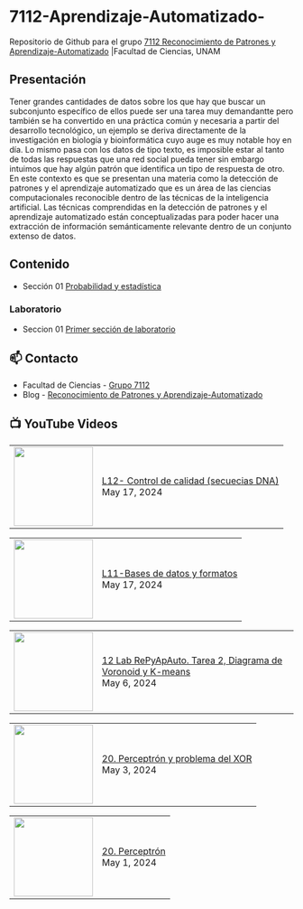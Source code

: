 # 7112-Aprendizaje-Automatizado-
Repositorio de Github para el grupo   [7112 Reconocimiento de Patrones y Aprendizaje-Automatizado](https://www.fciencias.unam.mx/docencia/horarios/presentacion/347481) |Facultad de Ciencias, UNAM

## Presentación
Tener grandes cantidades de datos sobre los que hay que buscar un subconjunto específico de ellos puede ser una tarea muy demandantte pero también se ha convertido en una práctica común y necesaria a partir del desarrollo tecnológico, un ejemplo se deriva directamente de la investigación en biología y bioinformática cuyo auge es muy notable hoy en día. Lo mismo pasa con los datos de tipo texto, es imposible estar al tanto de todas las respuestas que una red social pueda tener sin embargo intuimos que hay algún patrón que identifica un tipo de respuesta de otro. En este contexto es que se presentan una materia como la detección de patrones y el aprendizaje automatizado que es un área de las ciencias computacionales reconocible dentro de las técnicas de la inteligencia artificial. Las técnicas comprendidas en la detección de patrones y el aprendizaje automatizado están conceptualizadas para poder hacer una extracción de información semánticamente relevante dentro de un conjunto extenso de datos.

## Contenido
- Sección 01  [Probabilidad y estadística](https://github.com/7122-Aprendizaje-Automatizado/7112-Aprendizaje-Automatizado-/tree/main/Secci%C3%B3n%2001%20Probabilidad%20y%20Estadistica)

### Laboratorio
- Seccion 01  [Primer sección de laboratorio](https://github.com/7122-Aprendizaje-Automatizado/7112-Aprendizaje-Automatizado-/tree/main/Secci%C3%B3n01-Laboratorio)


## 📫 Contacto
- Facultad de Ciencias - [Grupo 7112](https://www.fciencias.unam.mx/docencia/horarios/presentacion/347481)
- Blog - [Reconocimiento de Patrones y Aprendizaje-Automatizado](https://sites.google.com/view/patronesciencias/inicio)

##  📺 	YouTube Videos
<!-- BLOG-POST-LIST:START --><table><tr><td><a href="https://www.youtube.com/watch?v=Ylh6XaIntA0"><img width="140px" src="https://i.ytimg.com/vi/Ylh6XaIntA0/mqdefault.jpg"></a></td>
<td><a href="https://www.youtube.com/watch?v=Ylh6XaIntA0">L12- Control de calidad &lpar;secuecias DNA&rpar;</a><br/>May 17, 2024</td></tr></table>
<table><tr><td><a href="https://www.youtube.com/watch?v=mCud07MY1uI"><img width="140px" src="https://i.ytimg.com/vi/mCud07MY1uI/mqdefault.jpg"></a></td>
<td><a href="https://www.youtube.com/watch?v=mCud07MY1uI">L11-Bases de datos y formatos</a><br/>May 17, 2024</td></tr></table>
<table><tr><td><a href="https://www.youtube.com/watch?v=82HbJvHCFLQ"><img width="140px" src="https://i.ytimg.com/vi/82HbJvHCFLQ/mqdefault.jpg"></a></td>
<td><a href="https://www.youtube.com/watch?v=82HbJvHCFLQ">12 Lab RePyApAuto. Tarea 2, Diagrama de Voronoid y K-means</a><br/>May 6, 2024</td></tr></table>
<table><tr><td><a href="https://www.youtube.com/watch?v=AZVwfrJ08vU"><img width="140px" src="https://i.ytimg.com/vi/AZVwfrJ08vU/mqdefault.jpg"></a></td>
<td><a href="https://www.youtube.com/watch?v=AZVwfrJ08vU">20. Perceptrón y problema del XOR</a><br/>May 3, 2024</td></tr></table>
<table><tr><td><a href="https://www.youtube.com/watch?v=0hyLyT0DboY"><img width="140px" src="https://i.ytimg.com/vi/0hyLyT0DboY/mqdefault.jpg"></a></td>
<td><a href="https://www.youtube.com/watch?v=0hyLyT0DboY">20. Perceptrón</a><br/>May 1, 2024</td></tr></table>
<!-- BLOG-POST-LIST:END -->

